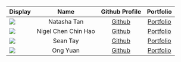 Display |   Name    | Github Profile | Portfolio 
--------|:---------:|:--------------:|:---------:
![](https://avatars.githubusercontent.com/u/88123171?v=4) | Natasha Tan | [Github](https://github.com/natashatanyt) | [Portfolio](docs/team/natashatanyt.md)
![](https://avatars.githubusercontent.com/u/20543004?v=4) | Nigel Chen Chin Hao | [Github](https://github.com/nigelhao) | [Portfolio](docs/team/nigelhao.md)
![](https://avatars.githubusercontent.com/u/20165093?s=400&u=a350afedf1d32e0d270649b086cb6b31e8fd78a1&v=4) | Sean Tay | [Github](https://github.com/sansders) | [Portfolio](docs/team/sansders.md)
![](https://avatars.githubusercontent.com/u/110977584?s=400&u=a3600b45fd541691790f1f2b3326346cb88b684a&v=4) | Ong Yuan | [Github](https://github.com/yuanners) | [Portfolio](docs/team/yuanners.md)
